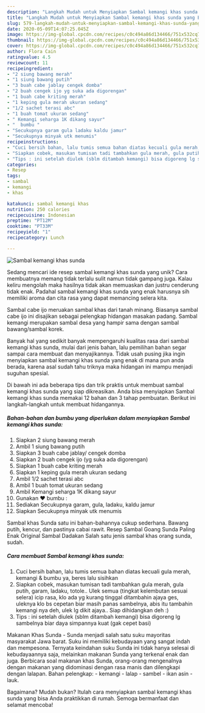 ```yaml
---
description: "Langkah Mudah untuk Menyiapkan Sambal kemangi khas sunda yang Enak"
title: "Langkah Mudah untuk Menyiapkan Sambal kemangi khas sunda yang Enak"
slug: 579-langkah-mudah-untuk-menyiapkan-sambal-kemangi-khas-sunda-yang-enak
date: 2020-05-09T14:07:25.045Z
image: https://img-global.cpcdn.com/recipes/c0c494a86d134466/751x532cq70/sambal-kemangi-khas-sunda-foto-resep-utama.jpg
thumbnail: https://img-global.cpcdn.com/recipes/c0c494a86d134466/751x532cq70/sambal-kemangi-khas-sunda-foto-resep-utama.jpg
cover: https://img-global.cpcdn.com/recipes/c0c494a86d134466/751x532cq70/sambal-kemangi-khas-sunda-foto-resep-utama.jpg
author: Flora Cain
ratingvalue: 4.5
reviewcount: 11
recipeingredient:
- "2 siung bawang merah"
- "1 siung bawang putih"
- "3 buah cabe jablay cengek domba"
- "2 buah cengek ijo yg suka ada digorengan"
- "1 buah cabe kriting merah"
- "1 keping gula merah ukuran sedang"
- "1/2 sachet terasi abc"
- "1 buah tomat ukuran sedang"
- " Kemangi seharga 1K dikang sayur"
- "  bumbu "
- "Secukupnya garam gula ladaku kaldu jamur"
- "Secukupnya minyak utk menumis"
recipeinstructions:
- "Cuci bersih bahan, lalu tumis semua bahan diatas kecuali gula merah, kemangi &amp; bumbu ya, beres lalu sisihkan"
- "Siapkan cobek, masukan tumisan tadi tambahkan gula merah, gula putih, garam, ladaku, totole.. Ulek semua (tingkat kelembutan sesuai selera) icip rasa, klo ada yg kurang tinggal ditambahin ajaya ges, uleknya klo bs cepetan biar masih panas sambelnya, abis itu tambahin kemangi nya deh, ulek lg dikit ajaya.. Siap dihidangkan deh :)"
- "Tips : ini setelah diulek (sblm ditambah kemangi) bisa digoreng lg sambelnya biar daya simpannya kuat (gak cepet basi)"
categories:
- Resep
tags:
- sambal
- kemangi
- khas

katakunci: sambal kemangi khas 
nutrition: 250 calories
recipecuisine: Indonesian
preptime: "PT12M"
cooktime: "PT33M"
recipeyield: "1"
recipecategory: Lunch

---
```



![Sambal kemangi khas sunda](https://img-global.cpcdn.com/recipes/c0c494a86d134466/751x532cq70/sambal-kemangi-khas-sunda-foto-resep-utama.jpg)

Sedang mencari ide resep sambal kemangi khas sunda yang unik? Cara membuatnya memang tidak terlalu sulit namun tidak gampang juga. Kalau keliru mengolah maka hasilnya tidak akan memuaskan dan justru cenderung tidak enak. Padahal sambal kemangi khas sunda yang enak harusnya sih memiliki aroma dan cita rasa yang dapat memancing selera kita.

Sambal cabe ijo meruakan sambal khas dari tanah minang. Biasanya sambal cabe ijo ini disajikan sebagai pelengkap hidangan masakan padang. Sambal kemangi merupakan sambal desa yang hampir sama dengan sambal bawang/sambal korek.

Banyak hal yang sedikit banyak mempengaruhi kualitas rasa dari sambal kemangi khas sunda, mulai dari jenis bahan, lalu pemilihan bahan segar sampai cara membuat dan menyajikannya. Tidak usah pusing jika ingin menyiapkan sambal kemangi khas sunda yang enak di mana pun anda berada, karena asal sudah tahu triknya maka hidangan ini mampu menjadi suguhan spesial.


Di bawah ini ada beberapa tips dan trik praktis untuk membuat sambal kemangi khas sunda yang siap dikreasikan. Anda bisa menyiapkan Sambal kemangi khas sunda memakai 12 bahan dan 3 tahap pembuatan. Berikut ini langkah-langkah untuk membuat hidangannya.

<!--inarticleads1-->

##### Bahan-bahan dan bumbu yang diperlukan dalam menyiapkan Sambal kemangi khas sunda:

1. Siapkan 2 siung bawang merah
1. Ambil 1 siung bawang putih
1. Siapkan 3 buah cabe jablay/ cengek domba
1. Siapkan 2 buah cengek ijo (yg suka ada digorengan)
1. Siapkan 1 buah cabe kriting merah
1. Siapkan 1 keping gula merah ukuran sedang
1. Ambil 1/2 sachet terasi abc
1. Ambil 1 buah tomat ukuran sedang
1. Ambil  Kemangi seharga 1K dikang sayur
1. Gunakan  ♥ bumbu :
1. Sediakan Secukupnya garam, gula, ladaku, kaldu jamur
1. Siapkan Secukupnya minyak utk menumis


Sambal khas Sunda satu ini bahan-bahannya cukup sederhana. Bawang putih, kencur, dan pastinya cabai rawit. Resep Sambal Goang Sunda Paling Enak Original Sambal Dadakan Salah satu jenis sambal khas orang sunda, sudah. 

<!--inarticleads2-->

##### Cara membuat Sambal kemangi khas sunda:

1. Cuci bersih bahan, lalu tumis semua bahan diatas kecuali gula merah, kemangi &amp; bumbu ya, beres lalu sisihkan
1. Siapkan cobek, masukan tumisan tadi tambahkan gula merah, gula putih, garam, ladaku, totole.. Ulek semua (tingkat kelembutan sesuai selera) icip rasa, klo ada yg kurang tinggal ditambahin ajaya ges, uleknya klo bs cepetan biar masih panas sambelnya, abis itu tambahin kemangi nya deh, ulek lg dikit ajaya.. Siap dihidangkan deh :)
1. Tips : ini setelah diulek (sblm ditambah kemangi) bisa digoreng lg sambelnya biar daya simpannya kuat (gak cepet basi)


Makanan Khas Sunda - Sunda menjadi salah satu suku mayoritas masyarakat Jawa barat. Suku ini memiliki kebudayaan yang sangat indah dan mempesona. Ternyata keindahan suku Sunda ini tidak hanya selesai di kebudayaannya saja, melainkan makanan Sunda yang terkenal enak dan juga. Berbicara soal makanan khas Sunda, orang-orang mengenalnya dengan makanan yang didominasi dengan rasa manis dan dilengkapi dengan lalapan. Bahan pelengkap: - kemangi - lalap - sambel - ikan asin - lauk. 

Bagaimana? Mudah bukan? Itulah cara menyiapkan sambal kemangi khas sunda yang bisa Anda praktikkan di rumah. Semoga bermanfaat dan selamat mencoba!
